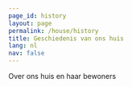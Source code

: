 ```yaml
---
page_id: history
layout: page
permalink: /house/history
title: Geschiedenis van ons huis
lang: nl
nav: false
---
```


Over ons huis en haar bewoners
